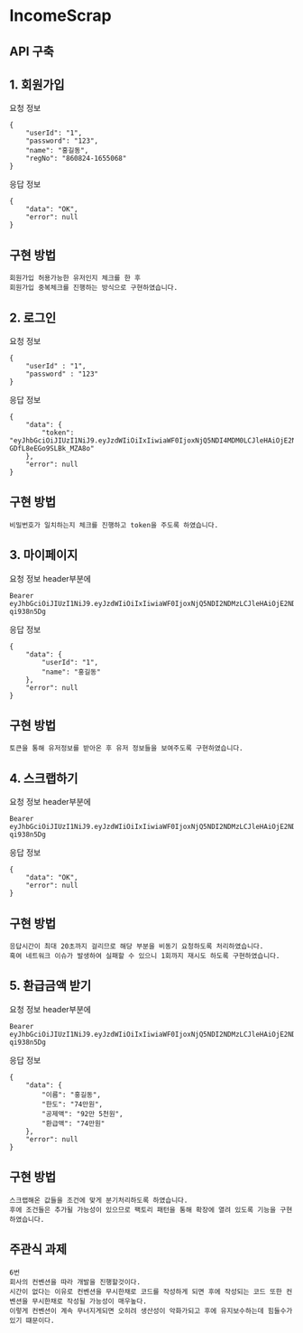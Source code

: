 # IncomeScrap

## API 구축

## 1. 회원가입
요청 정보 
```
{
    "userId": "1",
    "password": "123",
    "name": "홍길동",
    "regNo": "860824-1655068"
}
```
응답 정보
```
{
    "data": "OK",
    "error": null
}
```

## 구현 방법
```
회원가입 허용가능한 유저인지 체크를 한 후 
회원가입 중복체크를 진행하는 방식으로 구현하였습니다.
```

## 2. 로그인
요청 정보
```
{
    "userId" : "1",
    "password" : "123"
}
```

응답 정보
```
{
    "data": {
        "token": "eyJhbGciOiJIUzI1NiJ9.eyJzdWIiOiIxIiwiaWF0IjoxNjQ5NDI4MDM0LCJleHAiOjE2NDk1MTQ0MzR9.mktvc6ASUFEsiW1aGXZEi5-GDfL8eEGo9SLBk_MZA8o"
    },
    "error": null
}
```

## 구현 방법
```
비밀번호가 일치하는지 체크를 진행하고 token을 주도록 하였습니다.
```



## 3. 마이페이지
요청 정보
header부분에 
```
Bearer eyJhbGciOiJIUzI1NiJ9.eyJzdWIiOiIxIiwiaWF0IjoxNjQ5NDI2NDMzLCJleHAiOjE2NDk1MTI4MzN9._d7TXWFtskfJDzFcbabY20qmC5T4IKWqz-qi938n5Dg
```

응답 정보
```
{
    "data": {
        "userId": "1",
        "name": "홍길동"
    },
    "error": null
}
```

## 구현 방법
```
토큰을 통해 유저정보를 받아온 후 유저 정보들을 보여주도록 구현하였습니다.
```

## 4. 스크랩하기
요청 정보
header부분에 
```
Bearer eyJhbGciOiJIUzI1NiJ9.eyJzdWIiOiIxIiwiaWF0IjoxNjQ5NDI2NDMzLCJleHAiOjE2NDk1MTI4MzN9._d7TXWFtskfJDzFcbabY20qmC5T4IKWqz-qi938n5Dg
```
응답 정보
```
{
    "data": "OK",
    "error": null
}
```


## 구현 방법
```
응답시간이 최대 20초까지 걸리므로 해당 부분을 비동기 요청하도록 처리하였습니다.
혹여 네트워크 이슈가 발생하여 실패할 수 있으니 1회까지 재시도 하도록 구현하였습니다.
```


## 5. 환급금액 받기

요청 정보
header부분에 
```
Bearer eyJhbGciOiJIUzI1NiJ9.eyJzdWIiOiIxIiwiaWF0IjoxNjQ5NDI2NDMzLCJleHAiOjE2NDk1MTI4MzN9._d7TXWFtskfJDzFcbabY20qmC5T4IKWqz-qi938n5Dg
```

응답 정보
```
{
    "data": {
        "이름": "홍길동",
        "한도": "74만원",
        "공제액": "92만 5천원",
        "환급액": "74만원"
    },
    "error": null
}
```

## 구현 방법
```
스크랩해온 값들을 조건에 맞게 분기처리하도록 하였습니다.
후에 조건들은 추가될 가능성이 있으므로 팩토리 패턴을 통해 확장에 열려 있도록 기능을 구현하였습니다.
```



## 주관식 과제
```
6번
회사의 컨벤션을 따라 개발을 진행할것이다. 
시간이 없다는 이유로 컨벤션을 무시한채로 코드를 작성하게 되면 후에 작성되는 코드 또한 컨벤션을 무시한채로 작성될 가능성이 매우높다.
이렇게 컨벤션이 계속 무너지게되면 오히려 생산성이 악화가되고 후에 유지보수하는데 힘들수가 있기 떄문이다.
```
